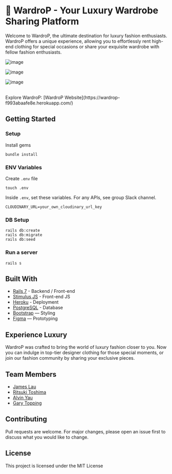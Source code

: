 # 🌟 WardroP - Your Luxury Wardrobe Sharing Platform

Welcome to WardroP, the ultimate destination for luxury fashion enthusiasts. WardroP offers a unique experience, allowing you to effortlessly rent high-end clothing for special occasions or share your exquisite wardrobe with fellow fashion enthusiasts.

![image](https://github.com/githubjl87/WardroP/assets/131764331/0aeb69b1-1a95-432e-83cb-771f407e3fb5)

![image](https://github.com/githubjl87/WardroP/assets/131764331/4b528cab-d270-4eef-ad42-ff02410688c1)

![image](https://github.com/githubjl87/WardroP/assets/131764331/fd6d46fb-c482-4e0c-b744-ca5569dc881e)

<br>
Explore WardroP: [WardroP Website](https://wardrop-f993abaafe8e.herokuapp.com/)
   

## Getting Started
### Setup

Install gems
```
bundle install
```

### ENV Variables
Create `.env` file
```
touch .env
```
Inside `.env`, set these variables. For any APIs, see group Slack channel.
```
CLOUDINARY_URL=your_own_cloudinary_url_key
```

### DB Setup
```
rails db:create
rails db:migrate
rails db:seed
```

### Run a server
```
rails s
```

## Built With
- [Rails 7](https://guides.rubyonrails.org/) - Backend / Front-end
- [Stimulus JS](https://stimulus.hotwired.dev/) - Front-end JS
- [Heroku](https://heroku.com/) - Deployment
- [PostgreSQL](https://www.postgresql.org/) - Database
- [Bootstrap](https://getbootstrap.com/) — Styling
- [Figma](https://www.figma.com) — Prototyping

## Experience Luxury
WardroP was crafted to bring the world of luxury fashion closer to you. Now you can indulge in top-tier designer clothing for those special moments, or join our fashion community by sharing your exclusive pieces.

## Team Members
- [James Lau](https://github.com/githubjl87)
- [Ritsuki Toshima](https://github.com/Ritsuki-Toshima)
- [Alvin Yau](https://github.com/ayau8)
- [Gary Topping](https://github.com/Mulpy)

## Contributing
Pull requests are welcome. For major changes, please open an issue first to discuss what you would like to change.

## License
This project is licensed under the MIT License
